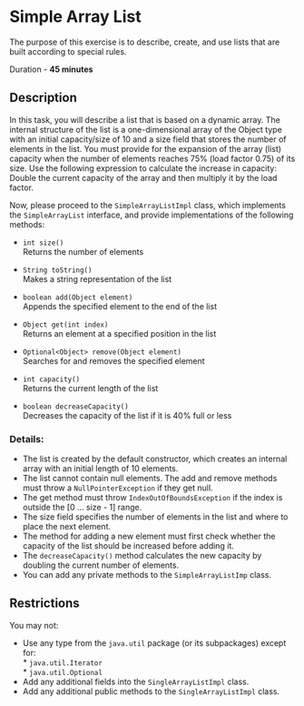 # Simple Array List  

The purpose of this exercise is to describe, create, and use lists that are built according to special rules.


Duration - **45 minutes**



## Description

In this task, you will describe a list that is based on a dynamic array. The internal structure of the list is a one-dimensional array of the Object type with an initial capacity/size of 10 and a size field that stores the number of elements in the list. You must provide for the expansion of the array (list) capacity when the number of elements reaches 75% (load factor 0.75) of its size. Use the following expression to calculate the increase in capacity: Double the current capacity of the array and then multiply it by the load factor.

Now, please proceed to the `SimpleArrayListImpl` class, which implements the `SimpleArrayList` interface, and provide implementations of the following methods:

*	`int size()`  
   Returns the number of elements  

*	`String toString()`  
   Makes a string representation of the list  

*	`boolean add(Object element)`  
   Appends the specified element to the end of the list

*	`Object get(int index)`  
   Returns an element at a specified position in the list

*	`Optional<Object> remove(Object element)`  
   Searches for and removes the specified element

*	`int capacity()`  
   Returns the current length of the list

*	`boolean decreaseCapacity()`  
   Decreases the capacity of the list if it is 40% full or less


### Details:
*	The list is created by the default constructor, which creates an internal array with an initial length of 10 elements.
*	The list cannot contain null elements. The add and remove methods must throw a `NullPointerException` if they get null.
*	The get method must throw `IndexOutOfBoundsException` if the index is outside the [0 … size - 1] range.
*	The size field specifies the number of elements in the list and where to place the next element.
*	The method for adding a new element must first check whether the capacity of the list should be increased before adding it.
*	The `decreaseCapacity()` method calculates the new capacity by doubling the current number of elements.
*	You can add any private methods to the `SimpleArrayListImp` class.


## Restrictions
You may not: 
* Use any type from the `java.util` package (or its subpackages) except for:  
      * `java.util.Iterator`  
      * `java.util.Optional`  
*	Add any additional fields into the `SingleArrayListImpl` class.
*	Add any additional public methods to the `SingleArrayListImpl` class.
